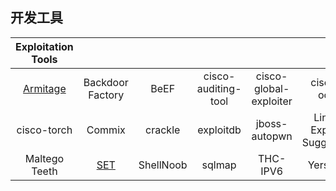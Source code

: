 ## 开发工具

|                      Exploitation Tools                      |                                                              |           |                     |                        |                         |
| :----------------------------------------------------------: | :----------------------------------------------------------: | :-------: | :-----------------: | :--------------------: | :---------------------: |
| [Armitage](https://github.com/Jack-Liang/kalitools/blob/master/Exploitation%20Tools/Armitage.md) |                       Backdoor Factory                       |   BeEF    | cisco-auditing-tool | cisco-global-exploiter |        cisco-ocs        |
|                         cisco-torch                          |                            Commix                            |  crackle  |      exploitdb      |     jboss-autopwn      | Linux Exploit Suggester |
|                        Maltego Teeth                         | [SET](https://github.com/Jack-Liang/kalitools/blob/master/Exploitation%20Tools/SET.md) | ShellNoob |       sqlmap        |        THC-IPV6        |        Yersinia         |

